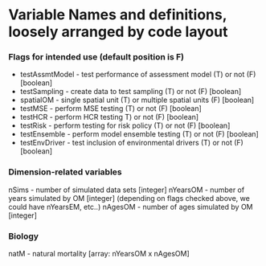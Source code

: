 # Variable Names and definitions, loosely arranged by code layout

### Flags for intended use (default position is F)
+ testAssmtModel - test performance of assessment model (T) or not (F) [boolean]
+ testSampling - create data to test sampling (T) or not (F)  [boolean]
+ spatialOM - single spatial unit (T) or multiple spatial units (F)  [boolean]
+ testMSE - perform MSE testing (T) or not (F)  [boolean]
+ testHCR - perform HCR testing T) or not (F)  [boolean]
+ testRisk - perform testing for risk policy (T) or not (F)  [boolean]
+ testEnsemble - perform model ensemble testing (T) or not (F)  [boolean]
+ testEnvDriver - test inclusion of environmental drivers (T) or not (F)  [boolean]

### Dimension-related variables
nSims - number of simulated data sets  [integer]
nYearsOM - number of years simulated by OM [integer] (depending on flags checked above, we could have nYearsEM, etc..)
nAgesOM - number of ages simulated by OM [integer]


### Biology
natM - natural mortality [array: nYearsOM x nAgesOM]

